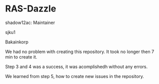 # RAS-Dazzle

shadow12ac: Maintainer

sjku1

Bakainkorp


We had no problem with creating this repository. It took no longer then 7 min to create it.

Step 3 and 4 was a success, it was acomplishedh without any errors.

We learned from step 5, how to create new issues in the repository.
